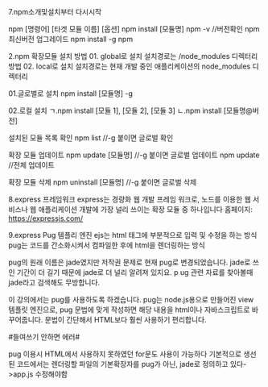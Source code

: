 7.npm소개및설치부터 다시시작

npm [명령어] [타겟 모듈 이름] [옵션]
npm install [모듈명]
npm -v     //버전확인
npm 최신버전 업그레이드
npm install -g npm


2.npm 확장모듈 설치
 방법 01. global로 설치
          설치경로는 /node_modules 디렉터리
 방법 02. local로 설치
          설치경로는 현재 개발 중인 애플리케이션의 node_modules 디렉터리

01.글로벌로 설치
npm install [모듈명] -g


02.로컬 설치
ㄱ.npm install [모듈 1], [모듈 2], [모듈 3]
ㄴ.npm install [모듈명@버전]


설치된 모듈 목록 확인
npm list       //-g 붙이면 글로벌 확인

확장 모듈 업데이트
npm update [모듈명]  //-g 붙이면 글로벌 업데이트
npm update           //전체 업데이트

확장 모듈 삭제
npm uninstall [모듈명] //-g 붙이면 글로벌 삭제


8.express 프레임워크
express는 경량화 웹 개발 프레임 워크로, 노드를 이용한 웹 서비스나 웹 애플리케이션 개발에 가장 널리 쓰이는 확장 모듈 중 하나입니다
홈페이지: https://expressjs.com/

9.express Pug 템플리 엔진
 ejs는 html 태그에 부분적으로 입력 및 수정을 하는 방식
 pug는 코드를 간소화시켜서 컴파일한 후에 html을 렌더링하는 방식

 pug의 원래 이름은 jade였지만 저작권 문제로 현재 pug로 변경되었습니다. 
 jade로 쓰인 기간이 더 길기 때문에 jade로 더 널리 알려져 있지요. p
 ug 관련 자료를 찾아볼때 jade라고 검색해도 무방합니다.

 이 강의에서는 pug를 사용하도록 하겠습니다.  pug는 node.js용으로 만들어진 view 템플릿 엔진으로, pug 문법에 맞게 작성하면 해당 내용을 html이나 자바스크립트로 바꾸어줍니다. 문법이 간단해서 HTML보다 훨씬 사용하기 편리합니다. 

 #들여쓰기 안하면 에러#

 pug 이용시 HTML에서 사용하지 못하였던 for문도 사용이 가능하다
 기본적으로 생선된 코드에서는 렌더링할 파일의 기본확장자를 pug가 아닌, jade로 정의하고 있다->app.js 수정해야함